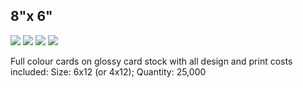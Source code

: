 ## 8"x 6"

![](//placehold.it/458x340)
![](//placehold.it/458x340)
![](//placehold.it/458x340)
![](//placehold.it/458x340)

Full colour cards on glossy card stock with all design and print costs included: Size: 6x12 (or 4x12); Quantity: 25,000